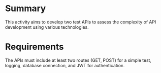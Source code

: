 # Summary

This activity aims to develop two test APIs to assess the complexity of API development using various technologies.

# Requirements

The APIs must include at least two routes (GET, POST) for a simple test, logging, database connection, and JWT for authentication.